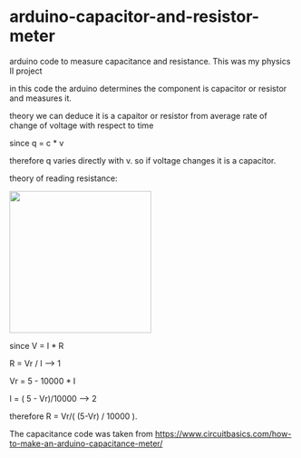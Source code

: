 # arduino-capacitor-and-resistor-meter
arduino code to measure capacitance and resistance.
This was my physics II project

in this code the arduino determines the component is capacitor or resistor and measures it.


theory we can deduce it is a capaitor or resistor from average rate of change of voltage with respect to time

since q = c * v

therefore q varies directly with v. so if voltage changes it is a capacitor.


theory of reading resistance:

<img src="https://github.com/youssefmattar/arduino-capacitor-and-resistor-meter/assets/70612293/2fe6f538-1b6e-4bc9-8c69-dabdcb91330b" width="250" height="250">

since V = I * R

R = Vr / I  --> 1

Vr = 5 - 10000 * I

I = ( 5 - Vr)/10000 --> 2

therefore R = Vr/( (5-Vr) / 10000 ).




The capacitance code was taken from 
https://www.circuitbasics.com/how-to-make-an-arduino-capacitance-meter/
